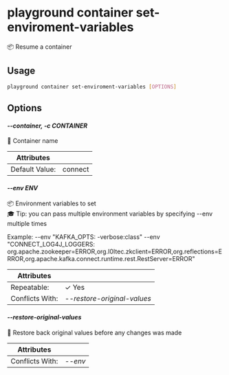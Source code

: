 # playground container set-enviroment-variables

📦  Resume a container

## Usage

```bash
playground container set-enviroment-variables [OPTIONS]
```

## Options

#### *--container, -c CONTAINER*

🐳 Container name

| Attributes      | &nbsp;
|-----------------|-------------
| Default Value:  | connect

#### *--env ENV*

📦 Environment variables to set  
🎓 Tip: you can pass multiple environment variables by specifying --env multiple times  
  
Example: --env "KAFKA_OPTS: -verbose:class" --env "CONNECT_LOG4J_LOGGERS: org.apache.zookeeper=ERROR,org.I0Itec.zkclient=ERROR,org.reflections=ERROR,org.apache.kafka.connect.runtime.rest.RestServer=ERROR"

| Attributes      | &nbsp;
|-----------------|-------------
| Repeatable:     |  ✓ Yes
| Conflicts With: | *--restore-original-values*

#### *--restore-original-values*

🧽 Restore back original values before any changes was made

| Attributes      | &nbsp;
|-----------------|-------------
| Conflicts With: | *--env*


